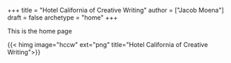 +++
title = "Hotel California of Creative Writing"
author = ["Jacob Moena"]
draft = false
archetype = "home"
+++

This is the home page

{{< himg image="hccw" ext="png" title="Hotel California of Creative Writing">}}
